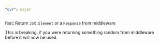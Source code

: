 ```yaml
---
"ovr": major
---
```


feat: Return `JSX.Element` or a `Response` from middleware

This is breaking, if you were returning something random from middleware before it will now be used.
